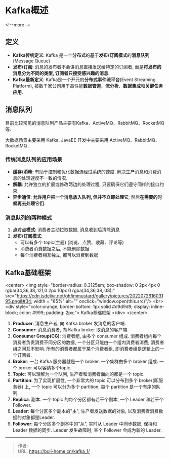 # Kafka概述


&lt;!--more--&gt;



## 定义

* **Kafka传统定义**: Kafka 是一个**分布式**的基于**发布/订阅模式**的**消息队列**(Message Queue)
* **发布/订阅**: 消息的发布者不会讲消息直接发送给特定的订阅者, 而是**将发布的消息分为不同的类型, 订阅者只接受感兴趣的消息**. 
* **Kafka最新定义**: Kafka是一个开元的**分布式事件流平台**(Event Streaming Platform), 被数千家公司用于高性能**数据管道**、**流分析**、**数据集成**和**关键任务应用**. 



## 消息队列

目前比较常见的消息队列产品主要有Kafka、ActiveMQ、RabbitMQ、RocketMQ等. 

大数据场景主要采用 Kafka, JavaEE 开发中主要采用 ActiveMQ、RabbitMQ、RocketMQ . 



### 传统消息队列的应用场景

* **缓存/消峰**: 有助于控制和优化数据流经过系统的速度, 解决生产消息和消费消息的处理速度不一致的情况. 
* **解耦**: 允许独立的扩展或修改两边的处理过程, 只要确保它们遵守同样的接口约束. 
* **异步通信**: **允许用户把一个消息放入队列, 但并不立即处理它**, 然后**在需要的时候再去处理它们**. 



### 消息队列的两种模式

1. **点对点模式**: 消费者主动拉取数据, 消息收到后清除消息
2. **发布/订阅模式**: 
   * 可以有多个 topic(主题) (浏览、点赞、收藏、评论等)
   * 消费者消费数据之后, 不能删除数据
   * 每个消费者相互独立, 都可以消费到数据



## Kafka基础框架

&lt;center&gt;     &lt;img style=&#34;border-radius: 0.3125em;     box-shadow: 0 2px 4px 0 rgba(34,36,38,.12),0 2px 10px 0 rgba(34,36,38,.08);&#34;      src=&#34;https://cdn.jsdelivr.net/gh/immustard/gallery/pictures/202207261603195.png&#34; width = &#34;65%&#34; alt=&#34;&#34; onclick=&#34;window.open(this.src)&#34;/&gt;     &lt;br&gt;     &lt;div style=&#34;color:orange; border-bottom: 1px solid #d9d9d9;     display: inline-block;     color: #999;     padding: 2px;&#34;&gt;       Kafka基础框架   	&lt;/div&gt; &lt;/center&gt;

1. **Producer**: 消息生产者, 向 Kafka broker 发消息的客户端. 
2. **Consumer**: 消息消费者, 向 Kafka broker 取消息的客户端. 
3. **Consumer Group(CG)**: 消费者组, 由多个 consumer 组成. 消费者组内每个消费者负责消费不同分区的数据, 一个分区只能由一个组内消费者消费; 消费者组之间互不影响. 所有的消费者都属于某个消费者组, 即消费者组是逻辑上的一个订阅者. 
4. **Broker**: 一台 Kafka 服务器就是一个 broker. 一个集群由多个 broker 组成. 一个 broker 可以容纳多个topic. 
5. **Topic**: 可以理解为一个队列, 生产者和消费者面向的都是一个 topic. 
6. **Partition**: 为了实现扩展性, 一个非常大的 topic 可以分布到多个 broker(即服务器) 上, 一个 topic 可以分为多个 partition, 每个 partition 是一个有序的队列. 
7. **Replica**: 副本. 一个 topic 的每个分区都有若干个副本, 一个 Leader 和若干个 Follower. 
8. **Leader**: 每个分区多个副本的&#34;主&#34;, 生产者发送数据的对象, 以及消费者消费数据的对象都是Leader. 
9. **Follower**: 每个分区多个副本中的&#34;从&#34;, 实时从 Leader 中同步数据, 保持和 Leader 数据的同步. Leader 发生故障时, 某个 Follower 会成为新的 Leader. 


---

> 作者:   
> URL: https://buli-home.cn/kafka_1/  

